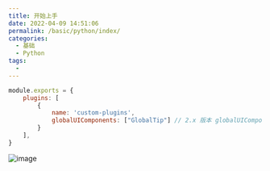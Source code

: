 ```yaml
---
title: 开始上手
date: 2022-04-09 14:51:06
permalink: /basic/python/index/
categories:
  - 基础
  - Python
tags:
  - 
---
```


<!-- more -->

```js
module.exports = {
    plugins: [
        {
            name: 'custom-plugins',
            globalUIComponents: ["GlobalTip"] // 2.x 版本 globalUIComponents 改名为 clientAppRootComponentFiles
        }
    ],
}
```

![image](https://cdn.jsdelivr.net/gh/jonsam-ng/image-hosting@master/image.qncmxv8hdi8.webp)